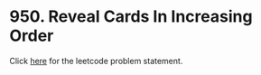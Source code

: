 # 950. Reveal Cards In Increasing Order

Click [here](https://leetcode.com/problems/reveal-cards-in-increasing-order/) for the leetcode problem statement.
